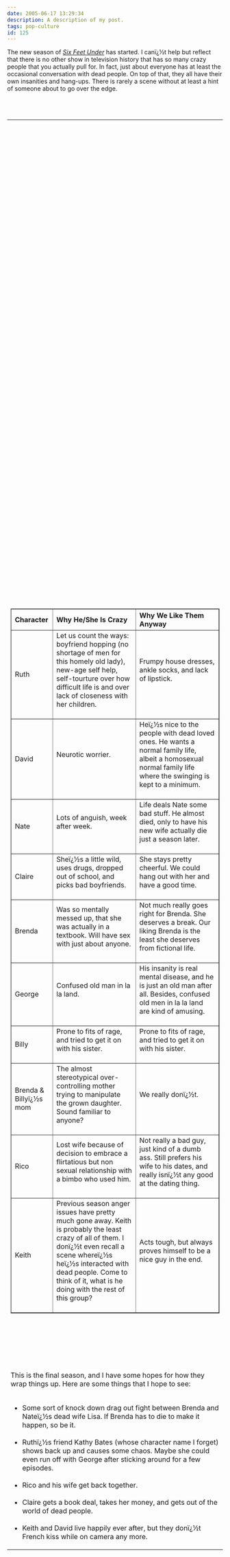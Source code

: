```yaml
---
date: 2005-06-17 13:29:34
description: A description of my post.
tags: pop-culture
id: 125
---
```

The new season of <a href="http://www.hbo.com/sixfeetunder/about/index.shtml" target="_blank"><i>Six Feet Under</i></a> has started.  I canï¿½t help but reflect that there is no other show in television history that has so many crazy people that you actually pull for.  In fact, just about everyone has at least the occasional conversation with dead people.  On top of that, they all have their own insanities and hang-ups.  There is rarely a scene without at least a hint of someone about to go over the edge.
<!--more--><br /><br /><table width=100%><tr><td><table ALIGN="left" BORDER=1 CELLSPACING=0 CELLPADDING=8 WIDTH="100%"><br />
<tr ALIGN="left" VALIGN="middle"><br />
	<th>Character</th><br />
	<th>Why He/She Is Crazy</th><br />
	<th>Why We Like Them Anyway</th><br />
</tr><br />
<tr ALIGN="left" VALIGN="middle"><br />
	<td width = 20%> Ruth </td><br />
	<td width = 40%> Let us count the ways:  boyfriend hopping (no shortage of men for this homely old lady), new-age self help, self-tourture over how difficult life is and over lack of closeness with her children. <br /><br /></td><br />
	<td width = 40%>Frumpy house dresses, ankle socks, and lack of lipstick.<br /><br /></td><br />
</tr><br />
<tr ALIGN="left" VALIGN="middle"><br />
	<td> David </td><br />
	<td> Neurotic worrier.  <br /><br /></td><br />
	<td> Heï¿½s nice to the people with dead loved ones.  He wants a normal family life, albeit a homosexual normal family life where the swinging is kept to a minimum.<br /><br /></td><br />
</tr><br />
<tr ALIGN="left" VALIGN="middle"><br />
	<td> Nate </td><br />
	<td> Lots of anguish, week after week.  <br /><br /></td><br />
	<td> Life deals Nate some bad stuff.  He almost died, only to have his new wife actually die just a season later.<br /><br /></td><br />
</tr><br />
<tr ALIGN="left" VALIGN="middle"><br />
	<td> Claire </td><br />
	<td> Sheï¿½s a little wild, uses drugs, dropped out of school, and picks bad boyfriends.  <br /><br /></td><br />
	<td> She stays pretty cheerful.  We could hang out with her and have a good time.<br /><br /></td><br />
</tr><br />
<tr ALIGN="left" VALIGN="middle"><br />
	<td> Brenda </td><br />
	<td> Was so mentally messed up, that she was actually in a textbook.  Will have sex with just about anyone.  <br /><br /></td><br />
	<td> Not much really goes right for Brenda.  She deserves a break.  Our liking Brenda is the least she deserves from fictional life.<br /><br /></td><br />
</tr><br />
<tr ALIGN="left" VALIGN="middle"><br />
	<td> George </td><br />
	<td> Confused old man in la la land.  <br /><br /></td><br />
	<td> His insanity is real mental disease, and he is just an old man after all.  Besides, confused old men in la la land are kind of amusing.<br /><br /></td><br />
</tr><br />
<tr ALIGN="left" VALIGN="middle"><br />
	<td> Billy </td><br />
	<td> Prone to fits of rage, and tried to get it on with his sister.  <br /><br /></td><br />
	<td> Prone to fits of rage, and tried to get it on with his sister.<br /><br /></td><br />
</tr><br />
<tr ALIGN="left" VALIGN="middle"><br />
	<td> Brenda & Billyï¿½s mom </td><br />
	<td> The almost stereotypical over-controlling mother trying to manipulate the grown daughter.  Sound familiar to anyone?  <br /><br /></td><br />
	<td> We really donï¿½t.<br /><br /></td><br />
</tr><br />
<tr ALIGN="left" VALIGN="middle"><br />
	<td> Rico </td><br />
	<td> Lost wife because of decision to embrace a flirtatious but non sexual relationship with a bimbo who used him.  <br /><br /></td><br />
	<td> Not really a bad guy, just kind of a dumb ass.  Still prefers his wife to his dates, and really isnï¿½t any good at the dating thing.<br /><br /></td><br />
</tr><br />
<tr ALIGN="left" VALIGN="middle"><br />
	<td> Keith </td><br />
	<td> Previous season anger issues have pretty much gone away.  Keith is probably the least crazy of all of them.  I donï¿½t even recall a scene whereï¿½s heï¿½s interacted with dead people.  Come to think of it, what is he doing with the rest of this group?  <br /><br /></td><br />
	<td> Acts tough, but always proves himself to be a nice guy in the end.<br /><br /></td><br />
</tr><br />
</table> </td></tr><tr><td><br />
<br />
<p>&nbsp;</p><br />
This is the final season, and I have some hopes for how they wrap things up.  Here are some things that I hope to see:<br />
<br />
<ul><li>Some sort of knock down drag out fight between Brenda and Nateï¿½s dead wife Lisa.  If Brenda has to die to make it happen, so be it.<br /><br /></li><li>Ruthï¿½s friend Kathy Bates (whose character name I forget) shows back up and causes some chaos.  Maybe she could even run off with George after sticking around for a few episodes.<br /><br /></li><li>Rico and his wife get back together.<br /><br /></li><li>Claire gets a book deal, takes her money, and gets out of the world of dead people.<br /><br /></li><li>Keith and David live happily ever after, but they donï¿½t French kiss while on camera any more.<br />
</li></ul></td></tr></table><br />

